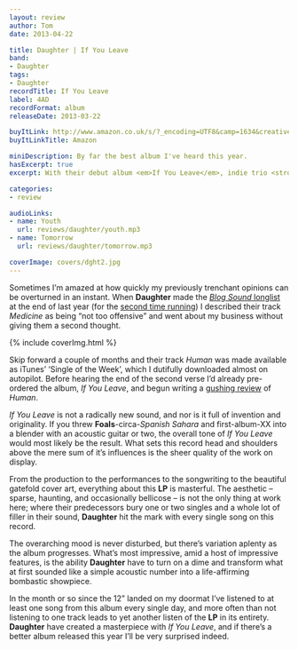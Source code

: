 ```yaml
---
layout: review
author: Tom
date: 2013-04-22

title: Daughter | If You Leave
band:
- Daughter
tags:
- Daughter
recordTitle: If You Leave
label: 4AD
recordFormat: album
releaseDate: 2013-03-22

buyItLink: http://www.amazon.co.uk/s/?_encoding=UTF8&camp=1634&creative=19450&field-keywords=daughter%20if%20you%20leave&linkCode=ur2&tag=eatebymons-21&url=search-alias%3Daps
buyItLinkTitle: Amazon

miniDescription: By far the best album I've heard this year.
hasExcerpt: true
excerpt: With their debut album <em>If You Leave</em>, indie trio <strong>Daughter</strong> come as close to a perfect record as I’ve heard in a long time.

categories:
- review

audioLinks:
- name: Youth
  url: reviews/daughter/youth.mp3
- name: Tomorrow
  url: reviews/daughter/tomorrow.mp3

coverImage: covers/dght2.jpg
---
```


Sometimes I’m amazed at how quickly my previously trenchant opinions can be overturned in an instant. When **Daughter** made the [*Blog Sound* longlist](/blog-sound-of-2013-long-list-results) at the end of last year (for the [second time running](/blog-sound-of-2012-short-list)) I described their track *Medicine* as being “not too offensive” and went about my business without giving them a second thought.

<div>{% include coverImg.html %}</div>

Skip forward a couple of months and their track *Human* was made available as iTunes’ ‘Single of the Week’, which I dutifully downloaded almost on autopilot. Before hearing the end of the second verse I’d already pre-ordered the album, *If You Leave*, and begun writing a [gushing review](/daughter-human) of *Human*.

*If You Leave* is not a radically new sound, and nor is it full of invention and originality. If you threw **Foals**-circa-*Spanish Sahara* and first-album-XX into a blender with an acoustic guitar or two, the overall tone of *If You Leave* would most likely be the result. What sets this record head and shoulders above the mere sum of it’s influences is the sheer quality of the work on display.

From the production to the performances to the songwriting to the beautiful gatefold cover art, everything about this **LP** is masterful. The aesthetic – sparse, haunting, and occasionally bellicose – is not the only thing at work here; where their predecessors bury one or two singles and a whole lot of filler in their sound, **Daughter** hit the mark with every single song on this record.

The overarching mood is never disturbed, but there’s variation aplenty as the album progresses. What’s most impressive, amid a host of impressive features, is the ability **Daughter** have to turn on a dime and transform what at first sounded like a simple acoustic number into a life-affirming bombastic showpiece.

In the month or so since the 12” landed on my doormat I’ve listened to at least one song from this album every single day, and more often than not listening to one track leads to yet another listen of the **LP** in its entirety. **Daughter** have created a masterpiece with *If You Leave*, and if there’s a better album released this year I’ll be very surprised indeed.